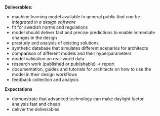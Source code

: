 **Deliverables:**

- machine learning model available to general public _that can be integrated in a design software_
- fit for swedish norms and regulations
- model should deliver fast and precise predictions to enable immediate changes in the design
- prestudy and analysis of existing solutions
- synthetic database that simulates different scenarios for architects
- comparison of different models and their hyperparameters
- model validation on real-world data
- research work (published or publishable) -> report
- documentation, guides and tutorials for architects on how to use the model in their design workflows
- feedback collection and analysis

**Expectations**

- demonstrate that advanced technology can make daylight factor analysis fast and cheap
- deliver the deliverables
